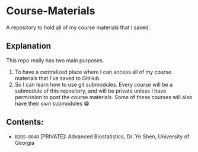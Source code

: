# Course-Materials
A repository to hold all of my course materials that I saved.

## Explanation
This repo really has two main purposes.

1. To have a centralized place where I can access all of my course materials that I've saved to GitHub.
2. So I can learn how to use git submodules. Every course will be a submodule of this repository, and will be private unless I have permission to post the course materials. Some of these courses will also have their own submodules 😁

## Contents:

* `BIOS-8040` [PRIVATE]: Advanced Biostatistics, Dr. Ye Shen, University of Georgia
